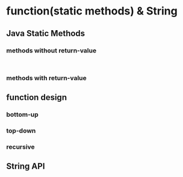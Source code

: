 # function(static methods) & String

## Java Static Methods
###  methods without return-value
```aidl


```
###  methods with return-value

## function design
### bottom-up
### top-down
### recursive

## String API
